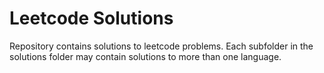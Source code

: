 # Leetcode Solutions

Repository contains solutions to leetcode problems. Each subfolder in the solutions folder may contain solutions to more than one language.
